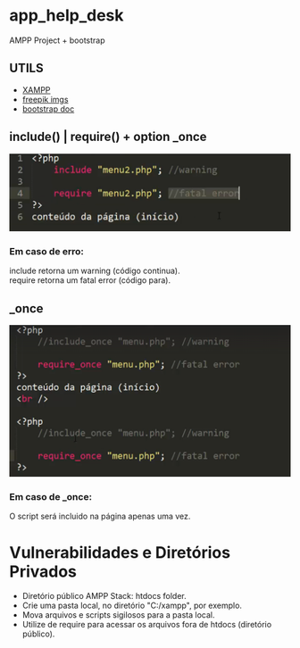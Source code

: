 # app_help_desk
AMPP Project + bootstrap

## UTILS
- [XAMPP](https://www.apachefriends.org/pt_br/index.html)
- [freepik imgs](https://br.freepik.com/)
- [bootstrap doc](https://getbootstrap.com/docs/5.0/getting-started/introduction/)

## include() | require() + option _once
![alt text](/img/image.png)
### Em caso de erro:
include retorna um warning (código continua).  
require retorna um fatal error (código para).

## _once
![alt text](/img/image-1.png)
### Em caso de _once:
O script será incluido na página apenas uma vez.

# Vulnerabilidades e Diretórios Privados
- Diretório público AMPP Stack: htdocs folder.
- Crie uma pasta local, no diretório "C:/xampp", por exemplo.
- Mova arquivos e scripts sigilosos para a pasta local.
- Utilize de require para acessar os arquivos fora de htdocs (diretório público).